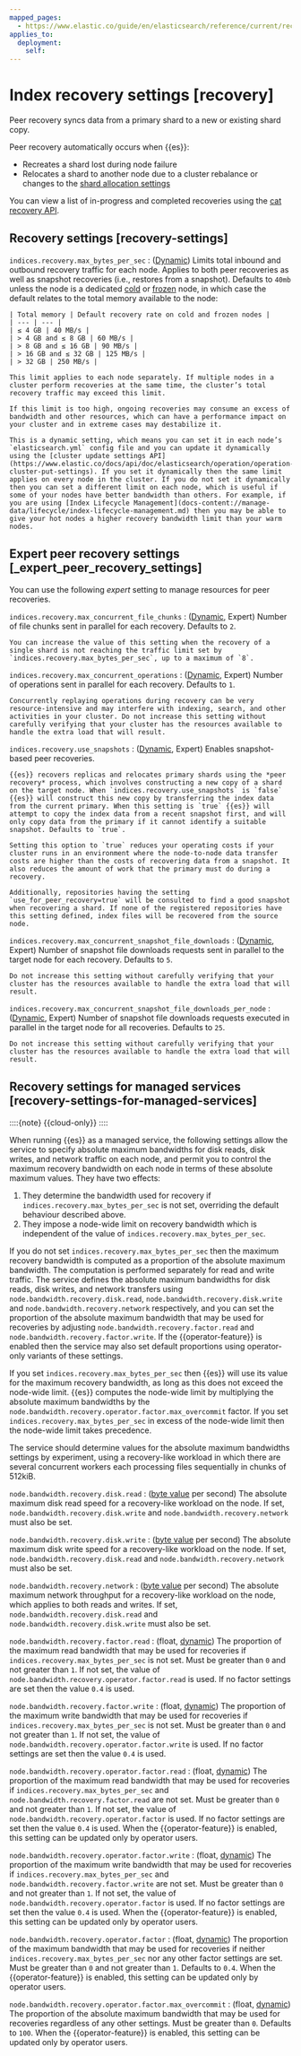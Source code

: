 ```yaml
---
mapped_pages:
  - https://www.elastic.co/guide/en/elasticsearch/reference/current/recovery.html
applies_to:
  deployment:
    self:
---
```


# Index recovery settings [recovery]

Peer recovery syncs data from a primary shard to a new or existing shard copy.

Peer recovery automatically occurs when {{es}}:

* Recreates a shard lost during node failure
* Relocates a shard to another node due to a cluster rebalance or changes to the [shard allocation settings](/reference/elasticsearch/configuration-reference/cluster-level-shard-allocation-routing-settings.md)

You can view a list of in-progress and completed recoveries using the [cat recovery API](https://www.elastic.co/docs/api/doc/elasticsearch/operation/operation-cat-recovery).


## Recovery settings [recovery-settings]

`indices.recovery.max_bytes_per_sec`
:   ([Dynamic](https://www.elastic.co/docs/api/doc/elasticsearch/operation/operation-cluster-put-settings)) Limits total inbound and outbound recovery traffic for each node. Applies to both peer recoveries as well as snapshot recoveries (i.e., restores from a snapshot). Defaults to `40mb` unless the node is a dedicated [cold](docs-content://manage-data/lifecycle/data-tiers.md#cold-tier) or [frozen](docs-content://manage-data/lifecycle/data-tiers.md#frozen-tier) node, in which case the default relates to the total memory available to the node:

    | Total memory | Default recovery rate on cold and frozen nodes |
    | --- | --- |
    | ≤ 4 GB | 40 MB/s |
    | > 4 GB and ≤ 8 GB | 60 MB/s |
    | > 8 GB and ≤ 16 GB | 90 MB/s |
    | > 16 GB and ≤ 32 GB | 125 MB/s |
    | > 32 GB | 250 MB/s |

    This limit applies to each node separately. If multiple nodes in a cluster perform recoveries at the same time, the cluster’s total recovery traffic may exceed this limit.

    If this limit is too high, ongoing recoveries may consume an excess of bandwidth and other resources, which can have a performance impact on your cluster and in extreme cases may destabilize it.

    This is a dynamic setting, which means you can set it in each node’s `elasticsearch.yml` config file and you can update it dynamically using the [cluster update settings API](https://www.elastic.co/docs/api/doc/elasticsearch/operation/operation-cluster-put-settings). If you set it dynamically then the same limit applies on every node in the cluster. If you do not set it dynamically then you can set a different limit on each node, which is useful if some of your nodes have better bandwidth than others. For example, if you are using [Index Lifecycle Management](docs-content://manage-data/lifecycle/index-lifecycle-management.md) then you may be able to give your hot nodes a higher recovery bandwidth limit than your warm nodes.



## Expert peer recovery settings [_expert_peer_recovery_settings]

You can use the following *expert* setting to manage resources for peer recoveries.

`indices.recovery.max_concurrent_file_chunks`
:   ([Dynamic](https://www.elastic.co/docs/api/doc/elasticsearch/operation/operation-cluster-put-settings), Expert) Number of file chunks sent in parallel for each recovery. Defaults to `2`.

    You can increase the value of this setting when the recovery of a single shard is not reaching the traffic limit set by `indices.recovery.max_bytes_per_sec`, up to a maximum of `8`.


`indices.recovery.max_concurrent_operations`
:   ([Dynamic](https://www.elastic.co/docs/api/doc/elasticsearch/operation/operation-cluster-put-settings), Expert) Number of operations sent in parallel for each recovery. Defaults to `1`.

    Concurrently replaying operations during recovery can be very resource-intensive and may interfere with indexing, search, and other activities in your cluster. Do not increase this setting without carefully verifying that your cluster has the resources available to handle the extra load that will result.


`indices.recovery.use_snapshots`
:   ([Dynamic](https://www.elastic.co/docs/api/doc/elasticsearch/operation/operation-cluster-put-settings), Expert) Enables snapshot-based peer recoveries.

    {{es}} recovers replicas and relocates primary shards using the *peer recovery* process, which involves constructing a new copy of a shard on the target node. When `indices.recovery.use_snapshots` is `false` {{es}} will construct this new copy by transferring the index data from the current primary. When this setting is `true` {{es}} will attempt to copy the index data from a recent snapshot first, and will only copy data from the primary if it cannot identify a suitable snapshot. Defaults to `true`.

    Setting this option to `true` reduces your operating costs if your cluster runs in an environment where the node-to-node data transfer costs are higher than the costs of recovering data from a snapshot. It also reduces the amount of work that the primary must do during a recovery.

    Additionally, repositories having the setting `use_for_peer_recovery=true` will be consulted to find a good snapshot when recovering a shard. If none of the registered repositories have this setting defined, index files will be recovered from the source node.


`indices.recovery.max_concurrent_snapshot_file_downloads`
:   ([Dynamic](https://www.elastic.co/docs/api/doc/elasticsearch/operation/operation-cluster-put-settings), Expert) Number of snapshot file downloads requests sent in parallel to the target node for each recovery. Defaults to `5`.

    Do not increase this setting without carefully verifying that your cluster has the resources available to handle the extra load that will result.


`indices.recovery.max_concurrent_snapshot_file_downloads_per_node`
:   ([Dynamic](https://www.elastic.co/docs/api/doc/elasticsearch/operation/operation-cluster-put-settings), Expert) Number of snapshot file downloads requests executed in parallel in the target node for all recoveries. Defaults to `25`.

    Do not increase this setting without carefully verifying that your cluster has the resources available to handle the extra load that will result.



## Recovery settings for managed services [recovery-settings-for-managed-services]

::::{note}
{{cloud-only}}
::::


When running {{es}} as a managed service, the following settings allow the service to specify absolute maximum bandwidths for disk reads, disk writes, and network traffic on each node, and permit you to control the maximum recovery bandwidth on each node in terms of these absolute maximum values. They have two effects:

1. They determine the bandwidth used for recovery if `indices.recovery.max_bytes_per_sec` is not set, overriding the default behaviour described above.
2. They impose a node-wide limit on recovery bandwidth which is independent of the value of `indices.recovery.max_bytes_per_sec`.

If you do not set `indices.recovery.max_bytes_per_sec` then the maximum recovery bandwidth is computed as a proportion of the absolute maximum bandwidth. The computation is performed separately for read and write traffic. The service defines the absolute maximum bandwidths for disk reads, disk writes, and network transfers using `node.bandwidth.recovery.disk.read`, `node.bandwidth.recovery.disk.write` and `node.bandwidth.recovery.network` respectively, and you can set the proportion of the absolute maximum bandwidth that may be used for recoveries by adjusting `node.bandwidth.recovery.factor.read` and `node.bandwidth.recovery.factor.write`. If the {{operator-feature}} is enabled then the service may also set default proportions using operator-only variants of these settings.

If you set `indices.recovery.max_bytes_per_sec` then {{es}} will use its value for the maximum recovery bandwidth, as long as this does not exceed the node-wide limit. {{es}} computes the node-wide limit by multiplying the absolute maximum bandwidths by the `node.bandwidth.recovery.operator.factor.max_overcommit` factor. If you set `indices.recovery.max_bytes_per_sec` in excess of the node-wide limit then the node-wide limit takes precedence.

The service should determine values for the absolute maximum bandwidths settings by experiment, using a recovery-like workload in which there are several concurrent workers each processing files sequentially in chunks of 512kiB.

`node.bandwidth.recovery.disk.read`
:   ([byte value](/reference/elasticsearch/rest-apis/api-conventions.md#byte-units) per second) The absolute maximum disk read speed for a recovery-like workload on the node. If set, `node.bandwidth.recovery.disk.write` and `node.bandwidth.recovery.network` must also be set.

`node.bandwidth.recovery.disk.write`
:   ([byte value](/reference/elasticsearch/rest-apis/api-conventions.md#byte-units) per second) The absolute maximum disk write speed for a recovery-like workload on the node. If set, `node.bandwidth.recovery.disk.read` and `node.bandwidth.recovery.network` must also be set.

`node.bandwidth.recovery.network`
:   ([byte value](/reference/elasticsearch/rest-apis/api-conventions.md#byte-units) per second) The absolute maximum network throughput for a recovery-like workload on the node, which applies to both reads and writes. If set, `node.bandwidth.recovery.disk.read` and `node.bandwidth.recovery.disk.write` must also be set.

`node.bandwidth.recovery.factor.read`
:   (float, [dynamic](docs-content://deploy-manage/deploy/self-managed/configure-elasticsearch.md#dynamic-cluster-setting)) The proportion of the maximum read bandwidth that may be used for recoveries if `indices.recovery.max_bytes_per_sec` is not set. Must be greater than `0` and not greater than `1`. If not set, the value of `node.bandwidth.recovery.operator.factor.read` is used. If no factor settings are set then the value `0.4` is used.

`node.bandwidth.recovery.factor.write`
:   (float, [dynamic](docs-content://deploy-manage/deploy/self-managed/configure-elasticsearch.md#dynamic-cluster-setting)) The proportion of the maximum write bandwidth that may be used for recoveries if `indices.recovery.max_bytes_per_sec` is not set. Must be greater than `0` and not greater than `1`. If not set, the value of `node.bandwidth.recovery.operator.factor.write` is used. If no factor settings are set then the value `0.4` is used.

`node.bandwidth.recovery.operator.factor.read`
:   (float, [dynamic](docs-content://deploy-manage/deploy/self-managed/configure-elasticsearch.md#dynamic-cluster-setting)) The proportion of the maximum read bandwidth that may be used for recoveries if `indices.recovery.max_bytes_per_sec` and `node.bandwidth.recovery.factor.read` are not set. Must be greater than `0` and not greater than `1`. If not set, the value of `node.bandwidth.recovery.operator.factor` is used. If no factor settings are set then the value `0.4` is used. When the {{operator-feature}} is enabled, this setting can be updated only by operator users.

`node.bandwidth.recovery.operator.factor.write`
:   (float, [dynamic](docs-content://deploy-manage/deploy/self-managed/configure-elasticsearch.md#dynamic-cluster-setting)) The proportion of the maximum write bandwidth that may be used for recoveries if `indices.recovery.max_bytes_per_sec` and `node.bandwidth.recovery.factor.write` are not set. Must be greater than `0` and not greater than `1`. If not set, the value of `node.bandwidth.recovery.operator.factor` is used. If no factor settings are set then the value `0.4` is used. When the {{operator-feature}} is enabled, this setting can be updated only by operator users.

`node.bandwidth.recovery.operator.factor`
:   (float, [dynamic](docs-content://deploy-manage/deploy/self-managed/configure-elasticsearch.md#dynamic-cluster-setting)) The proportion of the maximum bandwidth that may be used for recoveries if neither `indices.recovery.max_bytes_per_sec` nor any other factor settings are set. Must be greater than `0` and not greater than `1`. Defaults to `0.4`. When the {{operator-feature}} is enabled, this setting can be updated only by operator users.

`node.bandwidth.recovery.operator.factor.max_overcommit`
:   (float, [dynamic](docs-content://deploy-manage/deploy/self-managed/configure-elasticsearch.md#dynamic-cluster-setting)) The proportion of the absolute maximum bandwidth that may be used for recoveries regardless of any other settings. Must be greater than `0`. Defaults to `100`. When the {{operator-feature}} is enabled, this setting can be updated only by operator users.

